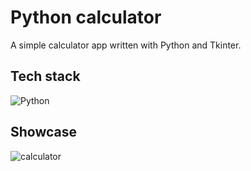 # Python calculator
A simple calculator app written with Python and Tkinter.

## Tech stack
![Python](https://img.shields.io/badge/python-3670A0?style=for-the-badge&logo=python&logoColor=ffdd54)

## Showcase
<img src="https://github.com/TomasKukumberg/Tkinter-calculator/blob/master/show.gif" alt="calculator" />

